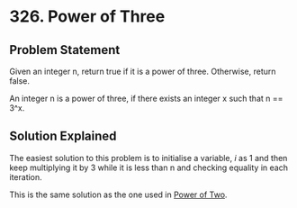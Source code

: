 # 326. Power of Three

## Problem Statement

Given an integer n, return true if it is a power of three. Otherwise, return false.

An integer n is a power of three, if there exists an integer x such that n == 3^x.

## Solution Explained

The easiest solution to this problem is to initialise a variable, _i_ as 1 and then keep multiplying it by 3 while it is less than n and checking equality in each iteration.

This is the same solution as the one used in [Power of Two](https://github.com/tintindas/leetcode-solutions/tree/main/Math/Easy/231.%20Power%20of%20Two).
